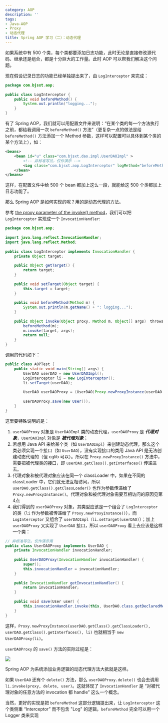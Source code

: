 ```yaml
---
category: AOP
description: ''
tags:
- Java-AOP
- Proxy
- 动态代理
title: Spring AOP 学习（二）：动态代理
---
```


如果系统中有 500 个类，每个类都要添加日志功能，此时无论是直接修改源代码、继承还是组合，都是十分巨大的工作量。此时 AOP 可以帮我们解决这个问题。  

现在假设记录日志的功能已经单独提出来了，由 `LogInterceptor` 来完成：

```java
package com.bjsxt.aop;  
  
public class LogInterceptor {  
	public void beforeMethod() {  
		System.out.println("logging...");  
	}  
}  
```

有了 Spring AOP，我们就可以用配置文件来说明：“在某个类的每一个方法执行之前，都给我调用一次 `beforeMethod()` 方法”（更复杂一点的做法是给 `beforeMethod()` 方法添加一个 Method 参数，这样可以配置可以具体到某个类的某个方法上），如：

```xml
<beans>  
	<bean id="u" class="com.bjsxt.dao.impl.UserDAOImpl" >  
		<!-- 非标准写法，仅作演示 -->  
		<Log class="com.bjsxt.aop.LogInterceptor" logMethod="beforeMethod" targetMethod="all" />  
	</bean>  
</beans>  
```

这样，在配置文件中给 500 个 bean 都加上这么一段，就能给这 500 个类都加上日志功能了。  

那么 Spring AOP 是如何实现的呢？用的是动态代理的方法。  

参考 [the proxy parameter of the invoke() method](/java/2009/08/13/proxy-parameter-of-the-invoke-method)，我们可以把 `LogInterceptor` 实现成一个 `InvocationHandler`:

```java
package com.bjsxt.aop;  
  
import java.lang.reflect.InvocationHandler;  
import java.lang.reflect.Method;  
  
public class LogInterceptor implements InvocationHandler {  
	private Object target;  
	  
	public Object getTarget() {  
		return target;  
	}  
  
	public void setTarget(Object target) {  
		this.target = target;  
	}  
  
	public void beforeMethod(Method m) {  
		System.out.println(m.getName() + ": logging...");  
	}  
  
	public Object invoke(Object proxy, Method m, Object[] args)　throws Throwable {  
		beforeMethod(m);  
		m.invoke(target, args);  
		return null;  
	}  
}  
```

调用的代码如下： 

```java
public class AOPTest {  
	public static void main(String[] args) {  
		UserDAO userDAO = new UserDAOImpl();  
		LogInterceptor li = new LogInterceptor();  
		li.setTarget(userDAO);  
		  
		UserDAO userDAOProxy = (UserDAO)Proxy.newProxyInstance(userDAO.getClass().getClassLoader(), userDAO.getClass().getInterfaces(), li);  
		  
		userDAOProxy.save(new User());  
	}  
}  
```

这里要特殊说明的是：

1. `userDAOProxy` 对象是 `UserDAOImpl` 类的动态代理，`userDAOProxy` 是 _**代理对象**_，`UserDAOImpl` 对象是 _**被代理对象**_；
2. 若想用 Java API 来给某个类（如 `UserDAOImpl`）来创建动态代理，那么这个类必须实现一个接口（如 `UserDAO`），没有实现接口的类用 Java API 是无法创建动态代理的（但 cglib 可以）。所以在 `Proxy.newProxyInstance()` 方法中，需要把被代理类的接口，即 `userDAO.getClass().getInterfaces()` 传递进去。
3. 代理对象和被代理对象应该在同一个 classLoader 中，如果在不同的 classLoader 中，它们就无法互相访问，所以 `userDAO.getClass().getClassLoader()` 也作为参数传递给了 `Proxy.newProxyInstance()`。代理对象和被代理对象需要互相访问的原因见第4点
4. 我们得到的 `userDAOProxy` 对象，其类型应该是一个组合了 `LogInterceptor` 的类（`li` 作为参数被传递给了 `Proxy.newProxyInstance()`），而 `LogInterceptor` 又组合了 `userDAOImpl（li.setTarget(userDAO)`）；加上 `userDAOProxy` 又实现了 `UserDAO` 接口，所以 `userDAOProxy` 看上去应该是这样一个类：

```java
// 非标准写法，仅作演示用  
public class UserDAOProxy implements UserDAO {  
	private InvocationHandler invocationHandler;  
  
	public UserDAOProxy(InvocationHandler invocationHandler) {  
		super();  
		this.invocationHandler = invocationHandler;  
	}  
  
	public InvocationHandler getInvocationHandler() {  
		return invocationHandler;  
	}  
  
	public void save(User user) {  
		this.invocationHandler.invoke(this, UserDAO.class.getDeclaredMethod("save", User.class), user);  
	}  
}  
```

这样，`Proxy.newProxyInstance(userDAO.getClass().getClassLoader(), userDAO.getClass().getInterfaces(), li)` 也就相当于 `new UserDAOProxy(li)`。

`userDAOProxy` 的 `save()` 方法的实际过程是：

![](https://farm2.staticflickr.com/1524/23920547275_da4272d983_o_d.png)

Spring AOP 为系统添加业务逻辑的动态代理方法大抵就是这样。  

如果 `UserDAO` 还有个 `delete()` 方法，那么 `userDAOProxy.delete()` 也会去调用 `li.invoke(proxy, delete, user)`。这就体现了 `InvocationHandler` 是 “对被代理对象的任意方法的 invocation 都 handle” 这么一个概念。  

当然，更好的实现是把 `beforeMethod` 这部分逻辑提出来，让 `LogInterceptor` 这个类侧重 “Interceptor” 而不包含 "Log" 的逻辑，`beforeMethod` 完全可以用一个 Logger 类来实现